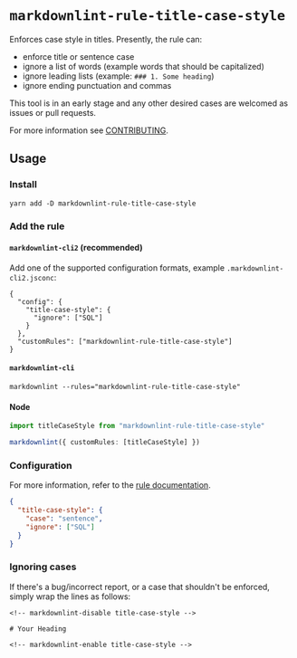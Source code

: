 # `markdownlint-rule-title-case-style`

Enforces case style in titles. Presently, the rule can:

- enforce title or sentence case
- ignore a list of words (example words that should be capitalized)
- ignore leading lists (example: `### 1. Some heading`)
- ignore ending punctuation and commas

This tool is in an early stage and any other desired cases are welcomed as
issues or pull requests.

For more information see [CONTRIBUTING].

## Usage

### Install

```console
yarn add -D markdownlint-rule-title-case-style
```

### Add the rule

#### `markdownlint-cli2` (recommended)

Add one of the supported configuration formats, example
`.markdownlint-cli2.jsconc`:

```jsonc
{
  "config": {
    "title-case-style": {
      "ignore": ["SQL"]
    }
  },
  "customRules": ["markdownlint-rule-title-case-style"]
}
```

#### `markdownlint-cli`

```console
markdownlint --rules="markdownlint-rule-title-case-style"
```

#### Node

```ts
import titleCaseStyle from "markdownlint-rule-title-case-style"

markdownlint({ customRules: [titleCaseStyle] })
```

### Configuration

For more information, refer to the [rule documentation].

```json
{
  "title-case-style": {
    "case": "sentence",
    "ignore": ["SQL"]
  }
}
```

### Ignoring cases

If there's a bug/incorrect report, or a case that shouldn't be enforced, simply
wrap the lines as follows:

```text
<!-- markdownlint-disable title-case-style -->

# Your Heading

<!-- markdownlint-enable title-case-style -->
```

[CONTRIBUTING]: https://github.com/greyscaled/markdownlint-rule-title-case-style/blob/main/.github/CONTRIBUTING.md
[rule documentation]:
  https://github.com/greyscaled/markdownlint-rule-title-case-style/blob/main/docs/rules/title-case-style.md
